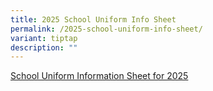 ```yaml
---
title: 2025 School Uniform Info Sheet
permalink: /2025-school-uniform-info-sheet/
variant: tiptap
description: ""
---
```

<p><a href="/files/School_Uniform_Info_Sheet.pdf" rel="noopener nofollow" target="_blank">School Uniform Information Sheet for 2025</a>
</p>